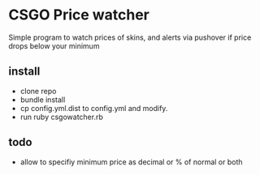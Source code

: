# CSGO Price watcher
Simple program to watch prices of skins, and alerts via pushover if price drops below your minimum
## install
 * clone repo
 * bundle install
 * cp config.yml.dist to config.yml and modify.
 * run ruby csgowatcher.rb

## todo
 * allow to specifiy minimum price as decimal or % of normal or both
